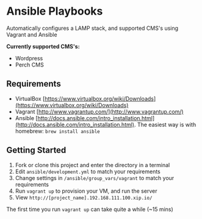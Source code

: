 Ansible Playbooks
=============

Automatically configures a LAMP stack, and supported CMS's using Vagrant and Ansible

**Currently supported CMS's:**

* Wordpress
* Perch CMS

## Requirements

* VirtualBox [https://www.virtualbox.org/wiki/Downloads](https://www.virtualbox.org/wiki/Downloads)
* Vagrant [http://www.vagrantup.com/](http://www.vagrantup.com/)
* Ansible [http://docs.ansible.com/intro_installation.html](http://docs.ansible.com/intro_installation.html). The easiest way is with homebrew: `brew install ansible`


## Getting Started

1. Fork or clone this project and enter the directory in a terminal
1. Edit `ansible/development.yml` to match your requirements
1. Change settings in `/ansible/group_vars/vagrant` to match your requirements
1. Run `vagrant up` to provision your VM, and run the server
1. View `http://[project_name].192.168.111.100.xip.io/`

The first time you run `vagrant up` can take quite a while (~15 mins)